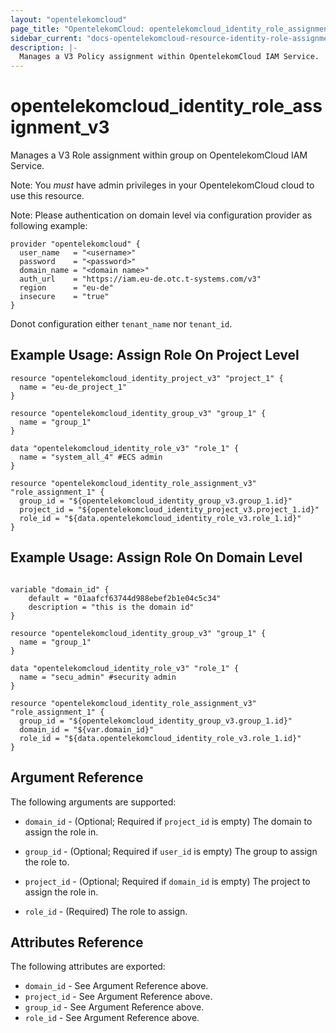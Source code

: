```yaml
---
layout: "opentelekomcloud"
page_title: "OpentelekomCloud: opentelekomcloud_identity_role_assignment_v3"
sidebar_current: "docs-opentelekomcloud-resource-identity-role-assignment-v3"
description: |-
  Manages a V3 Policy assignment within OpentelekomCloud IAM Service.
---
```


# opentelekomcloud\_identity\_role\_assignment_v3

Manages a V3 Role assignment within group on OpentelekomCloud IAM Service.

Note: You _must_ have admin privileges in your OpentelekomCloud cloud to use
this resource. 

Note: Please authentication on domain level via configuration
provider as following example:

```hcl
provider "opentelekomcloud" {
  user_name   = "<username>"
  password    = "<password>"
  domain_name = "<domain name>"
  auth_url    = "https://iam.eu-de.otc.t-systems.com/v3"
  region      = "eu-de"
  insecure    = "true"
}
``` 
Donot configuration either ```tenant_name``` nor ```tenant_id```.

## Example Usage: Assign Role On Project Level

```hcl
resource "opentelekomcloud_identity_project_v3" "project_1" {
  name = "eu-de_project_1"
}

resource "opentelekomcloud_identity_group_v3" "group_1" {
  name = "group_1"
}

data "opentelekomcloud_identity_role_v3" "role_1" {
  name = "system_all_4" #ECS admin
}

resource "opentelekomcloud_identity_role_assignment_v3" "role_assignment_1" {
  group_id = "${opentelekomcloud_identity_group_v3.group_1.id}"
  project_id = "${opentelekomcloud_identity_project_v3.project_1.id}"
  role_id = "${data.opentelekomcloud_identity_role_v3.role_1.id}"
}
```

## Example Usage: Assign Role On Domain Level

```hcl

variable "domain_id" {
    default = "01aafcf63744d988ebef2b1e04c5c34"
    description = "this is the domain id"
}

resource "opentelekomcloud_identity_group_v3" "group_1" {
  name = "group_1"
}

data "opentelekomcloud_identity_role_v3" "role_1" {
  name = "secu_admin" #security admin
}

resource "opentelekomcloud_identity_role_assignment_v3" "role_assignment_1" {
  group_id = "${opentelekomcloud_identity_group_v3.group_1.id}"
  domain_id = "${var.domain_id}"
  role_id = "${data.opentelekomcloud_identity_role_v3.role_1.id}"
} 

```

## Argument Reference

The following arguments are supported:

* `domain_id` - (Optional; Required if `project_id` is empty) The domain to assign the role in.

* `group_id` - (Optional; Required if `user_id` is empty) The group to assign the role to.

* `project_id` - (Optional; Required if `domain_id` is empty) The project to assign the role in.

* `role_id` - (Required) The role to assign.

## Attributes Reference

The following attributes are exported:

* `domain_id` - See Argument Reference above.
* `project_id` - See Argument Reference above.
* `group_id` - See Argument Reference above.
* `role_id` - See Argument Reference above.

